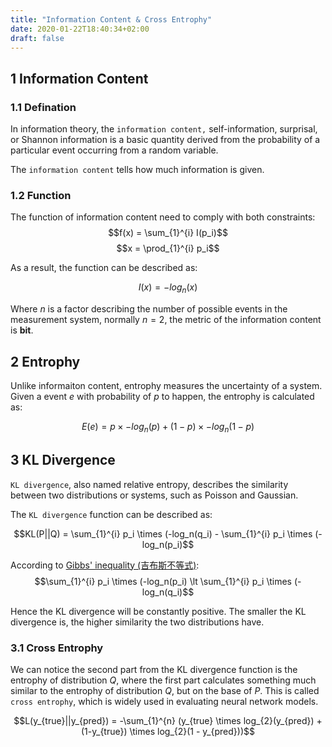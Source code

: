 ```yaml
---
title: "Information Content & Cross Entrophy"
date: 2020-01-22T18:40:34+02:00
draft: false
---
```


## 1 Information Content

### 1.1 Defination

In information theory, the `information content,` self-information, surprisal, or Shannon information is a basic quantity derived from the probability of a particular event occurring from a random variable.

The `information content` tells how much information is given.

### 1.2 Function

The function of information content need to comply with both constraints:
$$f(x) = \sum_{1}^{i} I(p_i)$$
$$x = \prod_{1}^{i} p_i$$

As a result, the function can be described as:

$$I(x) = - log_{n}(x)$$

Where $n$ is a factor describing the number of possible events in the measurement system, normally $n=2$, the metric of the information content is **bit**.

## 2 Entrophy

Unlike informaiton content, entrophy measures the uncertainty of a system. Given a event $e$ with probability of $p$ to happen, the entrophy is calculated as:

$$E(e) = p \times -log_n(p) + (1-p) \times -log_n(1-p)$$

## 3 KL Divergence

`KL divergence`, also named relative entropy, describes the similarity between two distributions or systems, such as Poisson and Gaussian.

The `KL divergence` function can be described as:

$$KL(P||Q) = \sum_{1}^{i} p_i \times (-log_n(q_i) - \sum_{1}^{i} p_i \times (-log_n(p_i)$$

According to [Gibbs' inequality (吉布斯不等式)](https://en.wikipedia.org/wiki/Gibbs%27_inequality):
$$\sum_{1}^{i} p_i \times (-log_n(p_i) \lt \sum_{1}^{i} p_i \times (-log_n(q_i)$$

Hence the KL divergence will be constantly positive. The smaller the KL divergence is, the higher similarity the two distributions have.

### 3.1 Cross Entrophy

We can notice the second part from the KL divergence function is the entrophy of distribution $Q$, where the first part calculates something much similar to the entrophy of distribution $Q$, but on the base of $P$. This is called `cross entrophy`, which is widely used in evaluating neural network models.

$$L(y_{true}||y_{pred}) = -\sum_{1}^{n} (y_{true} \times log_{2}(y_{pred}) + (1-y_{true}) \times log_{2}(1 - y_{pred}))$$
